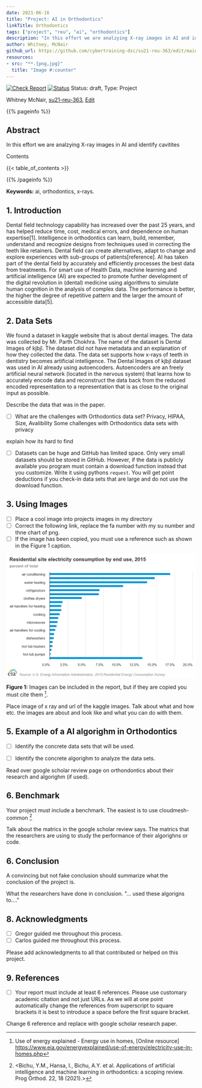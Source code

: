 ```yaml
---
date: 2021-06-16
title: "Project: AI in Orthodontics"
linkTitle: Orthodontics
tags: ["project", "reu", "ai", "orthodontics"]
description: "In this effort we are analzying X-ray images in AI and identify cavitites"
author: Whitney, McNair
github_url: https://github.com/cybertraining-dsc/su21-reu-363/edit/main/project/index.md
resources:
- src: "**.{png,jpg}"
  title: "Image #:counter"
---
```



[![Check Report](https://github.com/cybertraining-dsc/su21-reu-363/workflows/Check%20Report/badge.svg)](https://github.com/cybertraining-dsc/su21-reu-363/actions)
[![Status](https://github.com/cybertraining-dsc/su21-reu-363/workflows/Status/badge.svg)](https://github.com/cybertraining-dsc/su21-reu-363/actions)
Status: draft, Type: Project


Whitney McNair, [su21-reu-363](https://github.com/cybertraining-dsc/su21-reu-363), [Edit](https://github.com/cybertraining-dsc/su21-reu-363/blob/main/project/index.md)

{{% pageinfo %}}

## Abstract

In this effort we are analzying X-ray images in AI and identify cavitites

Contents

{{< table_of_contents >}}

{{% /pageinfo %}}

**Keywords:** ai, orthodontics, x-rays. 

## 1. Introduction

Dental field technology capability has increased over the past 25 years, and has helped reduce time, cost, medical errors, and dependence on human expertise[1]. Intelligence in orthodontics can learn, build, remember, understand and recognize designs from techniques used in correcting the teeth like retainers. Dental field can create alternatives, adapt to change and explore experiences with sub-groups of patients[reference]. AI has taken part of the dental field by accurately and efficiently processes the best data from treatments. For smart use of Health Data, machine learning and artificial intelligence (AI) are expected to promote further development of the digital revolution in (dental) medicine using algorithms to simulate human cognition in the analysis of complex data. The performance is better, the higher the degree of repetitive pattern and the larger the amount of accessible data[5].


## 2. Data Sets

We found a dataset in kaggle website that is about dental images. The data was collected by Mr. Parth Chokhra. The name of the dataset is Dental Images of kjbjl. The dataset did not have metadata and an explanation of how they collected the data. The data set supports how x-rays of teeth in dentistry becomes artificial intelligence. The Dental Images of kjbjl dataset was used in AI already using autoencoders. Autoencoders are an freely artificial neural network (located in the nervous system) that learns how to accurately encode data and reconstruct the data back from the reduced encoded representation to a representation that is as close to the original input as possible.



Describe the data that was in the paper.


- [ ] What are the challenges with Orthodontics data set? Privacy, HIPAA, Size, Avalibility
Some challenges with Orthodontics data sets with privacy 


explain how its hard to find


- [ ] Datasets can be huge and GitHub has limited space. Only very small datasets should be stored in GitHub.
      However, if the data is publicly available you program must contain a download function instead that you customize.
      Write it using pythons `request`. You will get point deductions if you check-in data sets that are large and do not use
      the download function.


## 3. Using Images

- [ ] Place a cool image into projects images in my directory
- [ ] Correct the following link, replace the fa number with my su number and thne chart of png.
- [ ] If  the image has been copied, you must use a reference such as shown in the Figure 1 caption.
 
![Figure 1](https://github.com/cybertraining-dsc/fa20-523-314/raw/main/project/images/chart.png)

**Figure 1:** Images can be included in the report, but if they are copied you must cite them [^1].


Place image of x ray and url of the kaggle images. Talk about what and how etc. the images are about and look like and what you can do with them.


## 5. Example of a AI algorighm in Orthodontics

- [ ] Identify the concrete data sets that will be used.
- [ ] Identify the concrete algorighm to analyze the data sets.


Read over google scholar review page on orthondontics about their research and algorighm (if used). 


## 6. Benchmark

Your project must include a benchmark. The easiest is to use cloudmesh-common [^2]
 
 
 Talk about the matrics in the google scholar review says. The matrics that the researchers are using to study the performance of their algorighns or code.
 
 
## 6. Conclusion

A convincing but not fake conclusion should summarize what the conclusion of the project is.


What the researchers have done in conclusion. "... used these algorigns to...."


## 8. Acknowledgments

- [ ] Gregor guided me throughout this process.
- [ ] Carlos guided me throughout this process.
 
Please add acknowledgments to all that contributed or helped on this project.  

## 9. References


- [ ] Your report must include at least 6 references. Please use customary academic citation and not just URLs. As we will at 
  one point automatically change the references from superscript to square brackets it is best to introduce a space before 
  the first square bracket.

[^1]: Use of energy explained - Energy use in homes, [Online resource] 
      <https://www.eia.gov/energyexplained/use-of-energy/electricity-use-in-homes.php>
      
      
[^2]: <Bichu, Y.M., Hansa, I., Bichu, A.Y. et al. Applications of artificial intelligence and machine learning in orthodontics: a scoping review. Prog Orthod. 22, 18 (2021).>
      
      
[^3]: <DivyaSwarup,DeepakSingh,SinghSwarndeep,AhmadNaeem,SahaiRicha.Artificialintelligence(A.I.)Inorthodontics.JournalofScience,2017;7(9):304-307>
      
      
[^4]: <S. Murata, C. Lee, C. Tanikawa and S. Date, "Towards a Fully Automated Diagnostic System for Orthodontic Treatment in Dentistry," 2017 IEEE 13th International Conference on e-Science (e-Science), 2017, pp. 1-8, doi: 10.1109/eScience.2017.12.>
      
      
[^5]: Privacy Policy. American Association of Orthodontists. (n.d.).
      <https://www3.aaoinfo.org/_/privacy-policy/. >
      
      
[^6]: Gregor von Laszewski, Cloudmesh StopWatch and Benchmark from the Cloudmesh Common Library, [GitHub] 
      <https://github.com/cloudmesh/cloudmesh-common>


Change 6 reference and replace with google scholar research paper.


